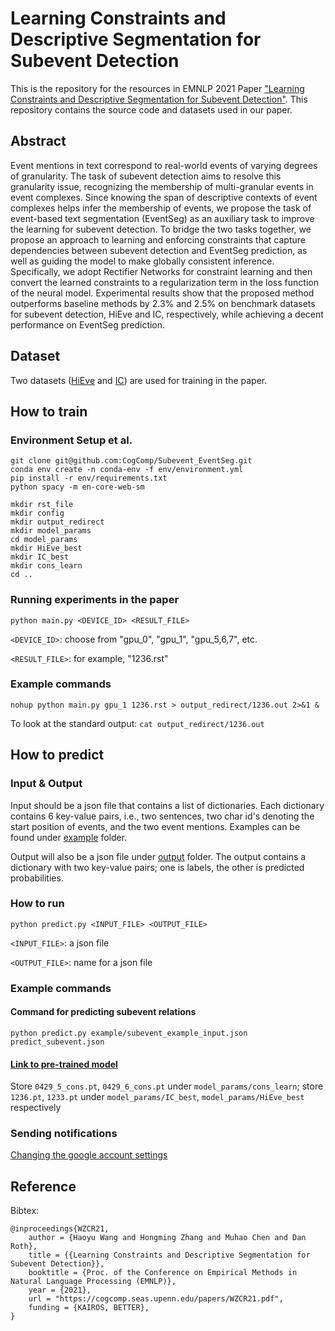 # Learning Constraints and Descriptive Segmentation for Subevent Detection

This is the repository for the resources in EMNLP 2021 Paper ["Learning Constraints and Descriptive Segmentation for Subevent Detection"](https://arxiv.org/pdf/2109.06316.pdf). This repository contains the source code and datasets used in our paper.

## Abstract

Event mentions in text correspond to real-world events of varying degrees of granularity. The task of subevent detection aims to resolve this granularity issue, recognizing the membership of multi-granular events in event complexes. Since knowing the span of descriptive contexts of event complexes helps infer the membership of events, we propose the task of event-based text segmentation (EventSeg) as an auxiliary task to improve the learning for subevent detection. To bridge the two tasks together, we propose an approach to learning and enforcing constraints that capture dependencies between subevent detection and EventSeg prediction, as well as guiding the model to make globally consistent inference. Specifically, we adopt Rectifier Networks for constraint learning and then convert the learned constraints to a regularization term in the loss function of the neural model. Experimental results show that the proposed method outperforms baseline methods by 2.3% and 2.5% on benchmark datasets for subevent detection, HiEve and IC, respectively, while achieving a decent performance on EventSeg prediction. 

## Dataset

Two datasets ([HiEve](https://github.com/CogComp/Subevent_EventSeg/tree/main/hievents_v2) and [IC](https://github.com/CogComp/Subevent_EventSeg/tree/main/IC)) are used for training in the paper. 

## How to train
### Environment Setup et al.
```
git clone git@github.com:CogComp/Subevent_EventSeg.git
conda env create -n conda-env -f env/environment.yml
pip install -r env/requirements.txt
python spacy -m en-core-web-sm

mkdir rst_file
mkdir config
mkdir output_redirect
mkdir model_params
cd model_params
mkdir HiEve_best
mkdir IC_best
mkdir cons_learn
cd ..
```
### Running experiments in the paper
`python main.py <DEVICE_ID> <RESULT_FILE>`

`<DEVICE_ID>`: choose from "gpu_0", "gpu_1", "gpu_5,6,7", etc.

`<RESULT_FILE>`: for example, "1236.rst"

### Example commands 
`nohup python main.py gpu_1 1236.rst > output_redirect/1236.out 2>&1 &`

To look at the standard output: `cat output_redirect/1236.out`

## How to predict

### Input & Output

Input should be a json file that contains a list of dictionaries. Each dictionary contains 6 key-value pairs, i.e., two sentences, two char id's denoting the start position of events, and the two event mentions. Examples can be found under [example](https://github.com/CogComp/Subevent_EventSeg/tree/main/example) folder.

Output will also be a json file under [output](https://github.com/CogComp/Subevent_EventSeg/tree/main/output) folder. The output contains a dictionary with two key-value pairs; one is labels, the other is predicted probabilities.

### How to run 
`python predict.py <INPUT_FILE> <OUTPUT_FILE>`

`<INPUT_FILE>`: a json file

`<OUTPUT_FILE>`: name for a json file

### Example commands
#### Command for predicting subevent relations
`python predict.py example/subevent_example_input.json predict_subevent.json`

#### [Link to pre-trained model](https://drive.google.com/drive/folders/1T_lOE75mzK86NzEhWDxC9rHKEdVc1_KB?usp=sharing)

Store `0429_5_cons.pt`, `0429_6_cons.pt` under `model_params/cons_learn`; store `1236.pt`, `1233.pt` under `model_params/IC_best`, `model_params/HiEve_best` respectively
 
### Sending notifications
[Changing the google account settings](https://www.google.com/settings/security/lesssecureapps)
## Reference
Bibtex:
```
@inproceedings{WZCR21,
    author = {Haoyu Wang and Hongming Zhang and Muhao Chen and Dan Roth},
    title = {{Learning Constraints and Descriptive Segmentation for Subevent Detection}},
    booktitle = {Proc. of the Conference on Empirical Methods in Natural Language Processing (EMNLP)},
    year = {2021},
    url = "https://cogcomp.seas.upenn.edu/papers/WZCR21.pdf",
    funding = {KAIROS, BETTER},
}
```
